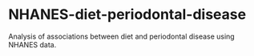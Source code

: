 # NHANES-diet-periodontal-disease
Analysis of associations between diet and periodontal disease using NHANES data.
